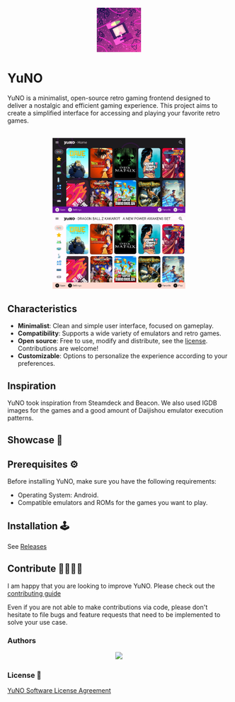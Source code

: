 <br />
<div Align="Center">
<img src="assets/logo-prod.png" width="100" alt="Logo yuno"/>
</div>

# YuNO

YuNO is a minimalist, open-source retro gaming frontend designed to deliver a nostalgic and
efficient gaming experience. This project aims to create a simplified interface for accessing and
playing your favorite retro games.

<br />
<div Align="Center">
<img src="assets/print1.jpg" width="300" alt="Print1 yuno"/>
<img src="assets/print2.jpg" width="300" alt="Print1 yuno"/>
</div>

## Characteristics

- **Minimalist**: Clean and simple user interface, focused on gameplay.
- **Compatibility**: Supports a wide variety of emulators and retro games.
- **Open source**: Free to use, modify and distribute, see the [license](LICENSE). Contributions are
  welcome!
- **Customizable**: Options to personalize the experience according to your preferences.

## Inspiration

YuNO took inspiration from Steamdeck and Beacon.
We also used IGDB images for the games and a good amount of Daijishou emulator execution patterns.

## Showcase 🎥

## Prerequisites ⚙️

Before installing YuNO, make sure you have the following requirements:

- Operating System: Android.
- Compatible emulators and ROMs for the games you want to play.

## Installation 🕹️

See [Releases](https://github.com/Flutterando/yuno/releases)

## Contribute 👩‍💻🧑‍💻

I am happy that you are looking to improve YuNO. Please check out
the [contributing guide](CONTRIBUTING.md)

Even if you are not able to make contributions via code, please don't hesitate to file bugs and
feature requests that need to be implemented to solve your use case.

### Authors

<div align="center">
    <a href="https://github.com/Flutterando/yuno/graphs/contributors">
        <img src="https://contrib.rocks/image?repo=Flutterando/yuno" />
    </a>
</div>

### License 📄

[YuNO Software License Agreement](LICENSE)
